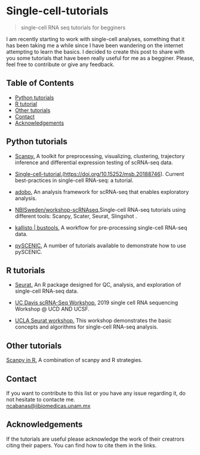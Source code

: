 # Single-cell-tutorials
> single-cell RNA seq tutorials for begginers

I am recently starting to work with single-cell analyses, something that it has been taking me a while since I have been wandering on the internet attempting to learn the basics. I decided to create this post to share with you some tutorials that have been really useful for me as a begginer. Please, feel free to contribute or give any feedback. 


<!-- TABLE OF CONTENTS -->
## Table of Contents

* [Python tutorials](#Python-tutorials)
* [R tutorial](#R-tutorial)
* [Other tutorials](#Other-tutorials)
* [Contact](#Contact)
* [Acknowledgements](#acknowledgements)


## Python tutorials

* [Scanpy.](https://scanpy.readthedocs.io/en/stable/#) A toolkit for preprocessing, visualizing, clustering, trajectory inference and differential expression testing of scRNA-seq data.

* [Single-cell-tutorial.](https://github.com/theislab/single-cell-tutorial)(https://doi.org/10.15252/msb.20188746). Current best-practices in single-cell RNA-seq: a tutorial.

* [adobo.](https://oscar-franzen.github.io/adobo/#) An analysis framework for scRNA-seq that enables exploratory analysis.  


* [ NBISweden/workshop-scRNAseq.](https://nbviewer.jupyter.org/github/NBISweden/workshop-scRNAseq/tree/master/labs/compiled/)Single-cell RNA-seq tutorials using different tools: Scanpy, Scater, Seurat, Slingshot .

* [kallisto | bustools.](https://www.kallistobus.tools/) A workflow for pre-processing single-cell RNA-seq data.

* [pySCENIC.](https://pyscenic.readthedocs.io/en/latest/tutorial.html) A number of tutorials available to demonstrate how to use pySCENIC.


## R tutorials
* [Seurat.](https://satijalab.org/seurat/) An R package designed for QC, analysis, and exploration of single-cell RNA-seq data.

* [UC Davis scRNA-Seq Workshop.](https://ucdavis-bioinformatics-training.github.io/2019-single-cell-RNA-sequencing-Workshop-UCD_UCSF/) 2019 single cell RNA sequencing Workshop @ UCD AND UCSF.

* [UCLA Seurat workshop.](https://qcb.ucla.edu/collaboratory-2/workshops/w20-single-cell-rna-seq/#toggle-id-2) This workshop demonstrates the basic concepts and algorithms for single-cell RNA-seq analysis.



## Other tutorials
[Scanpy in R.](https://theislab.github.io/scanpy-in-R/#content) A combination of scanpy and R strategies.


## Contact
If you want to contribute to this list or you have any issue regarding it, do not hesitate to contacte me.                            
ncabanas@iibiomedicas.unam.mx


## Acknowledgements
If the tutorials are useful please acknowledge the work of their creatrors citing their papers.
You can find how to cite them in the links.


